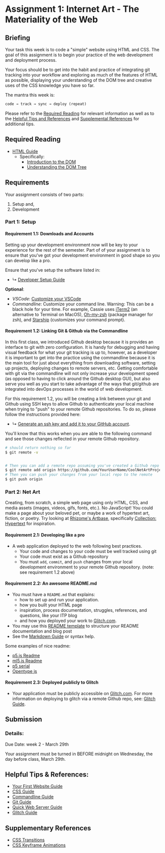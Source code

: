 # Assignment 1: Internet Art - The Materiality of the Web

## Briefing

Your task this week is to code a "simple" website using HTML and CSS. The goal of this assignment is to begin your practice of the web development and deployment process. 

Your focus should be to get into the habit and practice of integrating git tracking into your workflow and exploring as much of the features of HTML as possible, displaying your understanding of the DOM tree and creative uses of the CSS knowledge you have so far. 

The mantra this week is: 

```txt
code → track → sync → deploy (repeat)
```

Please refer to the [Required Reading](#required-reading) for relevant information as well as to the [Helpful Tips and References](#helpful-tips--references)  and [Supplemental References](#supplementary-references) for additional tips.

## Required Reading
* [HTML Guide](../guides/html-guide.md)
  * Specifically:
    * [Introduction to the DOM](https://www.taniarascia.com/introduction-to-the-dom/)
    * [Understanding the DOM Tree](https://www.taniarascia.com/understanding-the-dom-tree-and-nodes/)


## Requirements

Your assignment consists of two parts:
1. Setup and,
2. Development

### Part 1: Setup

#### Requirement 1.1: Downloads and Accounts

Setting up your development environment now will be key to your experience for the rest of the semester. Part of of your assignment is to ensure that you've got your development environment in good shape so you can develop like a pro. 

Ensure that you've setup the software listed in:
* ↳ [Developer Setup Guide](../guides/developer-setup-guide.md)

**Optional**:
* *VSCode*: [Customize your VSCode](https://code.visualstudio.com/docs/introvideos/configure)
* *Commandline*: Customize your command line. Warning: This can be a black hole for your time. For example, Cassie uses [iTerm2](https://www.iterm2.com/) (an alternative to Terminal on MacOS), [Oh-my-zsh](https://ohmyz.sh/) (package manager for zsh), and [Starship](https://starship.rs/) (customizes your command prompt).

#### Requirement 1.2: Linking Git & Github via the Commandline

In this first class, we introduced Github desktop because it is provides an interface to git with zero configuration. It is handy for debugging and having visual feedback for what your git tracking is up to, however, as a developer it is important to get into the practice using the commandline because it is the main tool for just about everything from downloading software, setting up projects, deploying changes to remote servers, etc. Getting comfortable with git via the commandline will not only increase your development speed (as opposed to having to click around the Github desktop GUI), but also serve you well as you start to take advantage of the ways that git/github are integrated into devOps processes in the world of web development.

For this requirement 1.2, you will be creating a link between your git and Github using SSH keys to allow Github to authenticate your local machine when trying to "push" to your remote Github repositories. To do so, please follow the instructions provided here:

* ↳ [Generate an ssh key and add it to your GitHub account](https://help.github.com/en/github/authenticating-to-github/generating-a-new-ssh-key-and-adding-it-to-the-ssh-agent).
   

You'll know that this works when you are able to the following command and see those changes reflected in your remote Github repository.

```sh
# should return nothing so far
$ git remote -v


# Then you can add a remote repo assuming you've created a Github repo
$ git remote add origin https://github.com/YourUserName/CoolNetArtProject
# Then you can push your changes from your local repo to the remote
$ git push origin
```


### Part 2: Net Art

Creating, from scratch, a simple web page using only HTML, CSS, and media assets (images, videos, gifs, fonts, etc.). No JavaScript! You could make a page about your beloved pet, or maybe a work of hypertext art, fiction, or poetry. Try looking at [Rhizome's Artbase](https://rhizome.org/art/artbase/), specifically [Collection: Hypertext](https://rhizome.org/art/artbase/collections/collection-hypertext/) for inspiration.

#### Requirement 2.1: Developing like a pro
* A web application deployed to the web following best practices.
  * Your code and changes to your code must be well tracked using git
  * Your code must exist as a Github repository
  * You must `add`, `commit`, and `push` changes from your local development environment to your remote Github repository. (note: see requirement 1.2 above)


#### Requirement 2.2: An awesome README.md
* You must have a `README.md` that explains:
  * how to set up and run your application.
  * how you built your HTML page
  * inspiration, process documentation, struggles, references, and questions, like your ITP blog
  * and how you deployed your work to [Glitch.com](https://glitch.com).
* You may use this [README template](../templates/readme-template.md) to structure your README documentation and blog post
* See the [Markdown Guide](../guides/markdown-guide.md) or syntax help.

Some examples of nice readme:
* [p5.js Readme](https://github.com/processing/p5.js)
* [ml5.js Readme](https://github.com/ml5js/ml5-library)
* [p5 serial](https://github.com/p5-serial/p5.serialport)
* [Opentype js](https://github.com/opentypejs/opentype.js/blob/master/README.md)

#### Requirement 2.3: Deployed publicly to Glitch
* Your application must be publicly accessible on [Glitch.com](https://glitch.com). For more information on deploying to glitch via a remote Github repo, see: [Glitch Guide](../guides/glitch.md).

## Submission
### Details:

Due Date: week 2 - March 29th

Your assignment must be turned in BEFORE midnight on Wednesday, the day before class, March 29th.

## Helpful Tips & References:

* [Your First Website Guide](../guides/your-first-website-guide.md)
* [CSS Guide](../guides/css-guide.md)
* [Commandline Guide](../guides/commandline.md)
* [Git Guide](../guides/git.md)
* [Quick Web Server Guide](../guides/quick-web-servers.md)
* [Glitch Guide](../guides/glitch.md)

## Supplementary References

* [CSS Transitions](https://developer.mozilla.org/en-US/docs/Web/CSS/CSS_Transitions/Using_CSS_transitions)
* [CSS Keyframe Animations](https://www.w3schools.com/css/css3_animations.asp)
